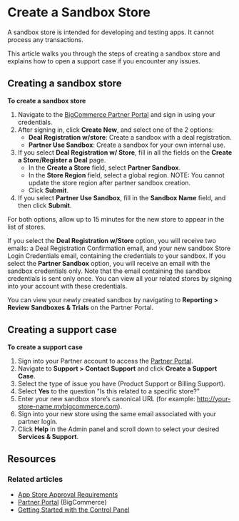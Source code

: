 # Create a Sandbox Store

A sandbox store is intended for developing and testing apps. It cannot process any transactions.

This article walks you through the steps of creating a sandbox store and explains how to open a support case if you encounter any issues.

## Creating a sandbox store

**To create a sandbox store**

1. Navigate to the [BigCommerce Partner Portal](https://partners.bigcommerce.com/English/) and sign in using your credentials.
2. After signing in, click **Create New**, and select one of the 2 options:
    * **Deal Registration w/store**: Create a sandbox with a deal registration.
    * **Partner Use Sandbox**: Create a sandbox for your own internal use.
3. If you select **Deal Registration w/ Store**, fill in all the fields on the **Create a Store/Register a Deal** page.
    * In the **Create a Store** field, select **Partner Sandbox**.
    * In the **Store Region** field, select a global region. NOTE: You cannot update the store region after partner sandbox creation.
    * Click **Submit**.
 4. If you select **Partner Use Sandbox**, fill in the **Sandbox Name** field, and then click **Submit**.

For both options, allow up to 15 minutes for the new store to appear in the list of stores.

If you select the **Deal Registration w/Store** option, you will receive two emails: a Deal Registration Confirmation email, and your new sandbox Store Login Credentials email, containing the credentials to your sandbox. If you select the **Partner Sandbox** option, you will receive an email with the sandbox credentials only. 
Note that the email containing the sandbox credentials is sent only once. You can view all your related stores by signing into your account with these credentials.

You can view your newly created sandbox by navigating to **Reporting > Review Sandboxes & Trials** on the Partner Portal. 

## Creating a support case

**To create a support case**

1. Sign into your Partner account to access the [Partner Portal](https://partners.bigcommerce.com). 
2. Navigate to **Support > Contact Support** and click **Create a Support Case**.
3. Select the type of issue you have (Product Support or Billing Support).
4. Select **Yes** to the question "Is this related to a specific store?"
5. Enter your new sandbox store’s canonical URL (for example: http://your-store-name.mybigcommerce.com). 
6. Sign into your new store using the same email associated with your partner login.
7. Click **Help** in the Admin panel and scroll down to select your desired **Services & Support**. 

## Resources

### Related articles

* [App Store Approval Requirements](/api-docs/partner/app-store-approval-requirements)
* [Partner Portal](https://partners.bigcommerce.com/) (BigCommerce)
* [Getting Started with the Control Panel](https://support.bigcommerce.com/s/article/Getting-Started-with-the-New-Control-Panel)
